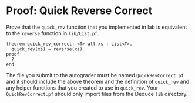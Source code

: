 # Proof: Quick Reverse Correct

Prove that the `quick_rev` function that you implemented in lab
is equivalent to the `reverse` function in `lib/List.pf`.

```
theorem quick_rev_correct: <T> all xs : List<T>.
  quick_rev(xs) = reverse(xs)
proof
  ?
end
```

The file you submit to the autograder must be named `QuickRevCorrect.pf`
and it should include the above theorem and the definition of `quick_rev`
and any helper functions that you created to use in `quick_rev`.
Your `QuickRevCorrect.pf` should only import files from the Deduce
`lib` directory.
